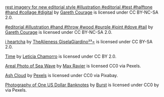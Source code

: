 [rest imagery for new editorial style #illustration #editorial #test #halftone #hand #collage #digital](https://search.creativecommons.org/photos/44433ba5-8aab-4af1-841c-1ea93d84399c) by [Gareth Courage](https://www.flickr.com/photos/88748186@N00) is licensed under CC BY-NC-SA 2.0.

[#editorial #illustration #hand #throw #wood #purple #joint #dove #tail](https://search.creativecommons.org/photos/b66226d4-3dd7-4553-8781-64cd5556573a) by [Gareth Courage](https://www.flickr.com/photos/88748186@N00) is licensed under CC BY-NC-SA 2.0.

[i heartcha](https://search.creativecommons.org/photos/9046bfc1-f25e-4a1a-bd87-cc3cf94e7546) by [TheAlieness GiselaGiardino²³=](https://www.flickr.com/photos/36613169@N00) is licensed under CC BY-SA 2.0.

[Time](https://search.creativecommons.org/photos/1437fef0-a34e-4632-a256-1c9d73d9680c) by [Leticia Chamorro](https://www.flickr.com/photos/43088195@N03) is licensed under CC BY 2.0.

[Areal Photo of Sea Wave](https://www.pexels.com/photo/areal-photo-of-sea-wave-3331094/) by [Max Ravier](https://www.pexels.com/@maxravier) is licensed CC0 via Pexels.

[Ash Cloud](https://pixabay.com/photos/ash-cloud-dramatic-geologic-activity-1867439/) by [Pexels](https://pixabay.com/users/pexels-2286921/) is licensed under CC0 via Pixabay.

[Photography of One US Dollar Banknotes](https://www.pexels.com/photo/photography-of-one-us-dollar-banknotes-545064/) by [Burst](https://www.pexels.com/@burst) is licensed under CC0 by via Pexels.
